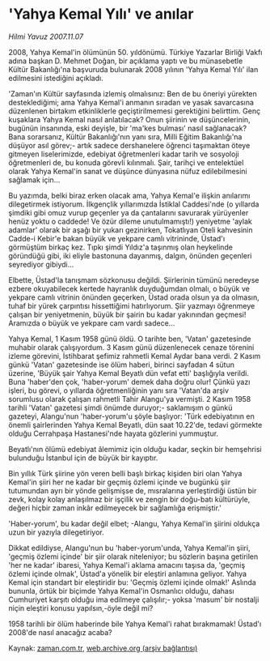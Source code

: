 # 'Yahya Kemal  Yılı' ve anılar

*Hilmi Yavuz 2007.11.07*

<td class="columnist-detail">
<p>2008, Yahya Kemal'in ölümünün 50. yıldönümü. Türkiye Yazarlar Birliği Vakfı adına başkan D. Mehmet Doğan, bir açıklama yaptı ve bu münasebetle Kültür Bakanlığı'na başvuruda bulunarak 2008 yılının 'Yahya Kemal Yılı' ilan edilmesini istediğini açıkladı.</p>
<p><p>'Zaman'ın Kültür sayfasında izlemiş olmalısınız: Ben de bu öneriyi yürekten desteklediğimi; ama Yahya Kemal'i anmanın sıradan ve yasak savarcasına düzenlenen birtakım etkinliklerle geçiştirilmemesi gerektiğini belirttim. Genç kuşaklara Yahya Kemal nasıl anlatılacak? Onun şiirinin ve düşüncelerinin, bugünün insanında, eski deyişle, bir 'ma'kes bulması' nasıl sağlanacak? Bana sorarsanız, Kültür Bakanlığı'nın yanı sıra, Milli Eğitim Bakanlığı'na düşüyor asıl görev;- artık sadece dershanelere öğrenci taşımaktan öteye gitmeyen liselerimizde, edebiyat öğretmenleri kadar tarih ve sosyoloji öğretmenleri de, bu konuda görevli kılınmalı. Şair, tarihçi ve entelektüel olarak Yahya Kemal'in sanat ve düşünce dünyasına nüfuz edilebilmesini sağlamak için...
<p>Bu yazımda, belki biraz erken olacak ama, Yahya Kemal'e ilişkin anılarımı dilegetirmek istiyorum. İlkgençlik yıllarımızda İstiklal Caddesi'nde (o yıllarda şimdiki gibi omuz vurup geçenler ya da çantalarını savurarak yürüyenler henüz yoktu o caddede! Ve özür dileme unutulmamıştı!) yeniyetme 'aylak adamlar' olarak bir aşağı bir yukarı gezinirken, Tokatlıyan Oteli kahvesinin Cadde-i Kebir'e bakan büyük ve yekpare camlı vitrininde, Üstad'ı görmüştüm birkaç kez. Tıpkı şimdi Yıldız'a taşınmış olan heykelinde göründüğü gibi, iki eliyle bastonuna dayanmış, dalgın, önünden geçenleri seyrediyor gibiydi...
<p>Elbette, Üstad'la tanışmam sözkonusu değildi. Şiirlerinin tümünü neredeyse ezbere okuyabilecek kertede hayranlık duyduğumdan olmalı, o büyük ve yekpare camlı vitrinin önünden geçerken, Üstad orada olsun ya da olmasın, tuhaf bir yürek çarpıntısı hissettiğimi hatırlıyorum. Şiir yazmayı öğrenmeye çalışan bir yeniyetmenin, büyük bir şairin bu kadar yakınından geçmesi! Aramızda o büyük ve yekpare cam vardı sadece...
<p>Yahya Kemal, 1 Kasım 1958 günü öldü. O tarihte ben, 'Vatan' gazetesinde muhabir olarak çalışıyordum. 3 Kasım günü düzenlenecek cenaze törenini izleme görevini, İstihbarat şefimiz rahmetli Kemal Aydar bana verdi. 2 Kasım günkü 'Vatan' gazetesinde ise ölüm haberi, birinci sayfadan 4 sütun üzerine, 'Büyük şair Yahya Kemal Beyatlı dün vefat etti' başlığıyla verildi. Buna 'haber'den çok, 'haber-yorum' demek daha doğru olur! Çünkü yazı işleri, bu görevi, o yıllarda öğretmenliğinin yanı sıra 'Vatan'da arşiv sorumlusu olarak çalışan rahmetli Tahir Alangu'ya vermişti. 2 Kasım 1958 tarihli 'Vatan' gazetesi şimdi önümde duruyor;- saklamışım o günkü gazeteyi, Alangu'nun 'haber-yorum'u şöyle başlıyor: 'Türk edebiyatının en önemli şairlerinden Yahya Kemal Beyatlı, dün saat 10.22'de, tedavi görmekte olduğu Cerrahpaşa Hastanesi'nde hayata gözlerini yummuştur.
<p>Beyatlı'nın ölümü edebiyat âlemimiz için olduğu kadar, seçkin bir hemşehrisi bulunduğu İstanbul için de büyük bir kayıptır.
<p>Bin yıllık Türk şiirine yön veren belli başlı birkaç kişiden biri olan Yahya Kemal'in şiiri her ne kadar bir geçmiş özlemi içinde ve bugünkü şiir tutumundan ayrı bir yönde gelişmişse de, mısralarına yerleştirdiği üstün bir zevk, kolay kolay anlaşılmaz bir işçilik ve zengin bir doğu-batı kültürüyle, değeri hiçbir zaman inkâr edilmeyecek bir sağlamlığa erişmiştir.'
<p>'Haber-yorum', bu kadar değil elbet; -Alangu, Yahya Kemal'in şiirini oldukça uzun bir yazıyla dilegetiriyor.
<p>Dikkat edildiyse, Alangu'nun bu 'haber-yorum'unda, Yahya Kemal'in şiiri, 'geçmiş özlemi içinde' bir şiir olarak niteleniyor; bu sözlerin başına getirilen 'her ne kadar' ibaresi, Yahya Kemal'i aklama amacını taşısa da, 'geçmiş özlemi içinde olmak', Üstad'a yönelik bir eleştiri anlamına geliyor. Yahya Kemal için standart bir eleştiridir bu: 'Geçmiş özlemi içinde olmak!' Aslında bununla, örtük bir biçimde Yahya Kemal'in Osmanlıcı olduğu, dahası Cumhuriyet karşıtı olduğu ima edilmeye çalışılır;- yoksa 'masum' bir nostalji niçin eleştiri konusu yapılsın,-öyle değil mi?
<p>1958 tarihli bir ölüm haberinde bile Yahya Kemal'i rahat bırakmamak! Üstad'ı 2008'de nasıl anacağız acaba?</p>
<a href="http://web.archive.org/web/20101204170034/mailto:h.yavuz@zaman.com.tr">
</a></p></p></p></p></p></p></p></p></p></td>

Kaynak: [zaman.com.tr](http://zaman.com.tr/yazar.do?yazino=610332), [web.archive.org (arşiv bağlantısı)](http://web.archive.org/web/20101204170034/http://www.zaman.com.tr:80/yazar.do?yazino=610332)
